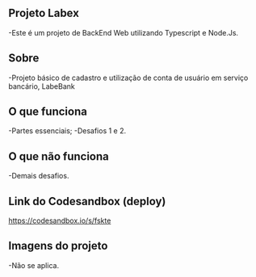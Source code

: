 ## Projeto Labex
-Este é um projeto de BackEnd Web utilizando Typescript e Node.Js.
## Sobre
-Projeto básico de cadastro e utilização de conta de usuário em serviço bancário, LabeBank
## O que funciona
-Partes essenciais;
-Desafios 1 e 2.
## O que não funciona
-Demais desafios.
## Link do Codesandbox (deploy)
https://codesandbox.io/s/fskte

## Imagens do projeto
-Não se aplica.